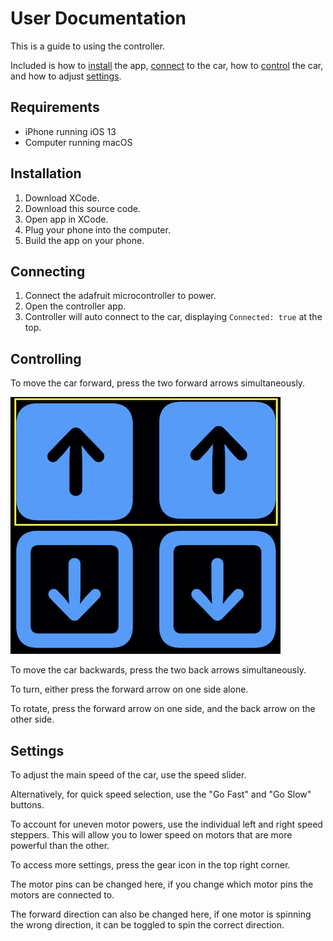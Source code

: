 # User Documentation

This is a guide to using the controller.

Included is how to [install](#Installation) the app, [connect](#Connecting) to the car, how to [control](#Controlling) the car, and how to adjust [settings](#Settings).

## Requirements

- iPhone running iOS 13
- Computer running macOS

## Installation

1. Download XCode.
2. Download this source code.
3. Open app in XCode.
4. Plug your phone into the computer. 
5. Build the app on your phone.

## Connecting

1. Connect the adafruit microcontroller to power.
2. Open the controller app.
3. Controller will auto connect to the car, displaying `Connected: true` at the top.

## Controlling

To move the car forward, press the two forward arrows simultaneously.

![Move forward](/images/forward.jpg)

To move the car backwards, press the two back arrows simultaneously.

To turn, either press the forward arrow on one side alone.

To rotate, press the forward arrow on one side, and the back arrow on the other side.

## Settings

To adjust the main speed of the car, use the speed slider.

Alternatively, for quick speed selection, use the "Go Fast" and "Go Slow" buttons.

To account for uneven motor powers, use the individual left and right speed steppers. This will allow you to lower speed on motors that are more powerful than the other.

To access more settings, press the gear icon in the top right corner.

The motor pins can be changed here, if you change which motor pins the motors are connected to.

The forward direction can also be changed here, if one motor is spinning the wrong direction, it can be toggled to spin the correct direction.
